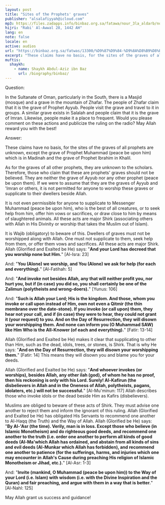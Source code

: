 ```yaml
---
layout: post
title: "Sites of the Prophets' graves"
publisher: "alsalafiyyah@icloud.com"
mp3: https://files.zadapps.info/binbaz.org.sa/fatawa/nour_3la_aldarb/nour_638/nour_63813.mp3
hijri: "Rabi' Al-Awwal 28, 1442 AH"
lang: en
note: false
locale: en
active: audios
url: "https://binbaz.org.sa/fatwas/13300/%D9%87%D9%84-%D9%8A%D8%B9%D8%B1%D9%81-%D9%82%D8%A8%D8%B1%D8%A7-%D8%A7%D9%8A%D9%88%D8%A8-%D9%88%D8%B9%D9%85%D8%B1%D8%A7%D9%86-%D8%B9%D9%84%D9%8A%D9%87%D9%85%D8%A7-%D8%A7%D9%84%D8%B3%D9%84%D8%A7%D9%85-%D9%88%D8%AD%D9%83%D9%85-%D8%B2%D9%8A%D8%A7%D8%B1%D8%AA%D9%87%D9%85%D8%A7"
excerpt: "These claims have no basis, for the sites of the graves of all prophets are unknown, except the grave of Prophet Muhammad (peace be upon him) which is in Madinah and the grave of Prophet Ibrahim in Khalil."
muftis:
  shaykh: 
    - name: Shaykh Abdul-Aziz ibn Baz
      url: /biography/binbaz/
---
```


Question: 

In the Sultanate of Oman, particularly in the South, there is a Masjid (mosque) and a grave in the mountain of Zhafar. The people of Zhafar claim that it is the grave of Prophet Ayyub. People visit the grave and travel to it in groups. A similar grave exists in Salalah and people claim that it is the grave of Imran. Likewise, people make it a place to frequent. Would you please comment on these actions and publicize the ruling on the radio? May Allah reward you with the best! 

Answer: 

These claims have no basis, for the sites of the graves of all prophets are unknown, except the grave of Prophet Muhammad (peace be upon him) which is in Madinah and the grave of Prophet Ibrahim in Khalil. 

As for the graves of all other prophets, they are unknown to the scholars. Therefore, those who claim that these are prophets' graves should not be believed. They are neither the grave of Ayyub nor any other prophet (peace be upon them). If we were to assume that they are the graves of Ayyub and 'Imran or others, it is not permitted for anyone to worship these graves or supplicate to their dwellers beside Allah. 

It is not even permissible for anyone to supplicate to Messenger Muhammad (peace be upon him), who is the best of all creatures, or to seek help from him, offer him vows or sacrifices, or draw close to him by means of slaughtered animals. All these acts are major Shirk (associating others with Allah in His Divinity or worship that takes the Muslim out of Islam). 

It is Wajib (obligatory) to beware of this. Dwellers of graves must not be worshipped along with Allah. One must not supplicate to them, seek help from them, or offer them vows and sacrifices. All these acts are major Shirk. Allah (Glorified and Exalted be He) says: "**And your Lord has decreed that you worship none but Him.**" [Al-Isra: 23]

And: "**You (Alone) we worship, and You (Alone) we ask for help (for each and everything).**" [Al-Fatihah: 5]

And: "**And invoke not besides Allah, any that will neither profit you, nor hurt you, but if (in case) you did so, you shall certainly be one of the Zalimun (polytheists and wrong-doers).**" [Yunus: 106]

And: "**Such is Allah your Lord; His is the kingdom. And those, whom you invoke or call upon instead of Him, own not even a Qitmir (the thin membrane over the date-stone). If you invoke (or call upon) them, they hear not your call, and if (in case) they were to hear, they could not grant it (your request) to you. And on the Day of Resurrection, they will disown your worshipping them. And none can inform you (O Muhammad SAW) like Him Who is the All-Knower (of each and everything).**" [Fatir: 13-14]

Allah (Glorified and Exalted be He) makes it clear that supplicating to other than Him, such as the dead, idols, trees, or stones, is Shirk. That is why He says: "**And on the Day of Resurrection, they will disown your worshipping them.**" [Fatir: 14] This means they will disown you and blame you for your deeds. 

Allah (Glorified and Exalted be He) says: "**And whoever invokes (or worships), besides Allah, any other ilah (god), of whom he has no proof, then his reckoning is only with his Lord. Surely! Al-Kafirun (the disbelievers in Allah and in the Oneness of Allah, polytheists, pagans, idolaters, etc.) will not be successful.**" [Al-Mu'minun: 117] Allah describes those who invoke idols or the dead beside Him as Kafirs (disbelievers).

Muslims are obliged to beware of these acts of Shirk. They must advise one another to reject them and inform the ignorant of this ruling. Allah (Glorified and Exalted be He) has obligated His Servants to recommend one another to Al-Haqq (the Truth) and the Way of Allah. Allah (Glorified be He) says: "**By Al-'Asr (the time). Verily, man is in loss. Except those who believe (in Islamic Monotheism) and do righteous good deeds, and recommend one another to the truth (i.e. order one another to perform all kinds of good deeds (Al-Ma'which Allah has ordained, and abstain from all kinds of sins and evil deeds (Al-Munkar which Allah has forbidden), and recommend one another to patience (for the sufferings, harms, and injuries which one may encounter in Allah's Cause during preaching His religion of Islamic Monotheism or Jihad, etc.).**" [Al-Asr: 1-3]

And: "**Invite (mankind, O Muhammad (peace be upon him)) to the Way of your Lord (i.e. Islam) with wisdom (i.e. with the Divine Inspiration and the Quran) and fair preaching, and argue with them in a way that is better.**" [Al-Nahl: 125]

May Allah grant us success and guidance! 
